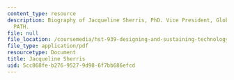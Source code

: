 ```yaml
---
content_type: resource
description: Biography of Jacqueline Sherris, PhD. Vice President, Global Programs,
  PATH.
file: null
file_location: /coursemedia/hst-939-designing-and-sustaining-technology-innovation-for-global-health-practice-spring-2008/5cc868feb27695279d986f7bb686efcd_jacqueline_bio.pdf
file_type: application/pdf
resourcetype: Document
title: Jacqueline Sherris
uid: 5cc868fe-b276-9527-9d98-6f7bb686efcd
---
```

